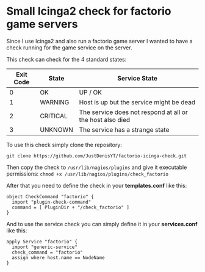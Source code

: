 # Small Icinga2 check for factorio game servers

Since I use Icinga2 and also run a factorio game server I wanted to have a check running for the game service on the server.

This check can check for the 4 standard states:

| Exit Code | State | Service State |
| --- | --- | --- |
| 0 | OK | UP / OK |
| 1 | WARNING | Host is up but the service might be dead |
| 2 | CRITICAL | The service does not respond at all or the host also died |
| 3 | UNKNOWN | The service has a strange state |

To use this check simply clone the repository:

    git clone https://github.com/JustDenisYT/factorio-icinga-check.git 

Then copy the check to ```/usr/lib/nagios/plugins``` and give it executable permissions: ```chmod +x /usr/lib/nagios/plugins/check_factorio```

After that you need to define the check in your **templates.conf** like this:

    object CheckCommand "factorio" {
      import "plugin-check-command"
      command = [ PluginDir + "/check_factorio" ]
    }


And to use the service check you can simply define it in your **services.conf** like this:

    apply Service "factorio" {
      import "generic-service"
      check_command = "factorio"
      assign where host.name == NodeName
    }


